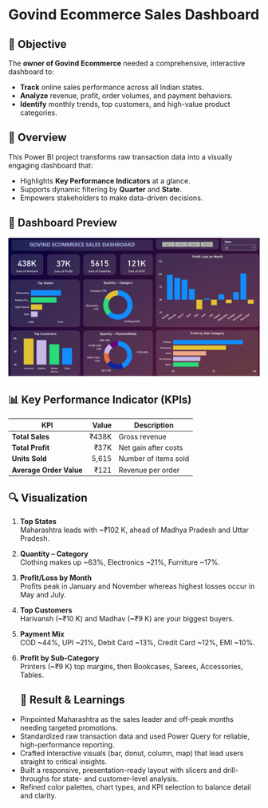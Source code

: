 # Govind Ecommerce Sales Dashboard

## 🎯 Objective
The **owner of Govind Ecommerce** needed a comprehensive, interactive dashboard to:
- **Track** online sales performance across all Indian states.
- **Analyze** revenue, profit, order volumes, and payment behaviors.
- **Identify** monthly trends, top customers, and high-value product categories.

## 📝 Overview
This Power BI project transforms raw transaction data into a visually engaging dashboard that:
- Highlights **Key Performance Indicators** at a glance.
- Supports dynamic filtering by **Quarter** and **State**.
- Empowers stakeholders to make data-driven decisions.

## 📸 Dashboard Preview
![Dashboard Screenshot](assets/dashboard-screenshot.png)

## 📊 Key Performance Indicator (KPIs)

| KPI                      | Value   | Description                |
|--------------------------|--------:|----------------------------|
| **Total Sales**          | ₹438K   | Gross revenue              |
| **Total Profit**         | ₹37K    | Net gain after costs       |
| **Units Sold**           | 5,615   | Number of items sold       |
| **Average Order Value**  | ₹121    | Revenue per order          |

## 🔍 Visualization

1. **Top States**  
   Maharashtra leads with ~₹102 K, ahead of Madhya Pradesh and Uttar Pradesh.

2. **Quantity – Category**  
   Clothing makes up ~63%, Electronics ~21%, Furniture ~17%.

3. **Profit/Loss by Month**  
   Profits peak in January and November whereas highest losses occur in May and July.

4. **Top Customers**  
   Harivansh (~₹10 K) and Madhav (~₹9 K) are your biggest buyers.

5. **Payment Mix**  
   COD ~44%, UPI ~21%, Debit Card ~13%, Credit Card ~12%, EMI ~10%.

6. **Profit by Sub-Category**  
   Printers (~₹9 K) top margins, then Bookcases, Sarees, Accessories, Tables.

   ## 🏁 Result & Learnings
- Pinpointed Maharashtra as the sales leader and off-peak months needing targeted promotions.  
- Standardized raw transaction data and used Power Query for reliable, high-performance reporting.  
- Crafted interactive visuals (bar, donut, column, map) that lead users straight to critical insights.  
- Built a responsive, presentation-ready layout with slicers and drill-throughs for state- and customer-level analysis.  
- Refined color palettes, chart types, and KPI selection to balance detail and clarity.


